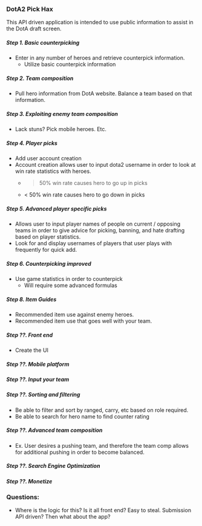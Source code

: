 ### DotA2 Pick Hax

This API driven application is intended to use public information to assist in the DotA draft screen.

##### Step 1. Basic counterpicking
- Enter in any number of heroes and retrieve counterpick information.
  - Utilize basic counterpick information

##### Step 2. Team composition
- Pull hero information from DotA website. Balance a team based on that information.

##### Step 3. Exploiting enemy team composition
- Lack stuns? Pick mobile heroes. Etc.

##### Step 4. Player picks
- Add user account creation
- Account creation allows user to input dota2 username in order to look at win rate statistics with heroes.
  - > 50% win rate causes hero to go up in picks
  - < 50% win rate causes hero to go down in picks

##### Step 5. Advanced player specific picks
- Allows user to input player names of people on current / opposing teams in order to give advice for picking, banning, and hate drafting based on player statistics.
- Look for and display usernames of players that user plays with frequently for quick add.

##### Step 6. Counterpicking improved
- Use game statistics in order to counterpick
  - Will require some advanced formulas

##### Step 8. Item Guides
- Recommended item use against enemy heroes.
- Recommended item use that goes well with your team.

##### Step ??. Front end
- Create the UI

##### Step ??. Mobile platform

##### Step ??. Input your team

##### Step ??. Sorting and filtering
- Be able to filter and sort by ranged, carry, etc based on role required.
- Be able to search for hero name to find counter rating

##### Step ??. Advanced team composition
- Ex. User desires a pushing team, and therefore the team comp allows for additional pushing in order to become balanced.

##### Step ??. Search Engine Optimization

##### Step ??. Monetize

### Questions:
- Where is the logic for this? Is it all front end? Easy to steal. Submission API driven? Then what about the app?

